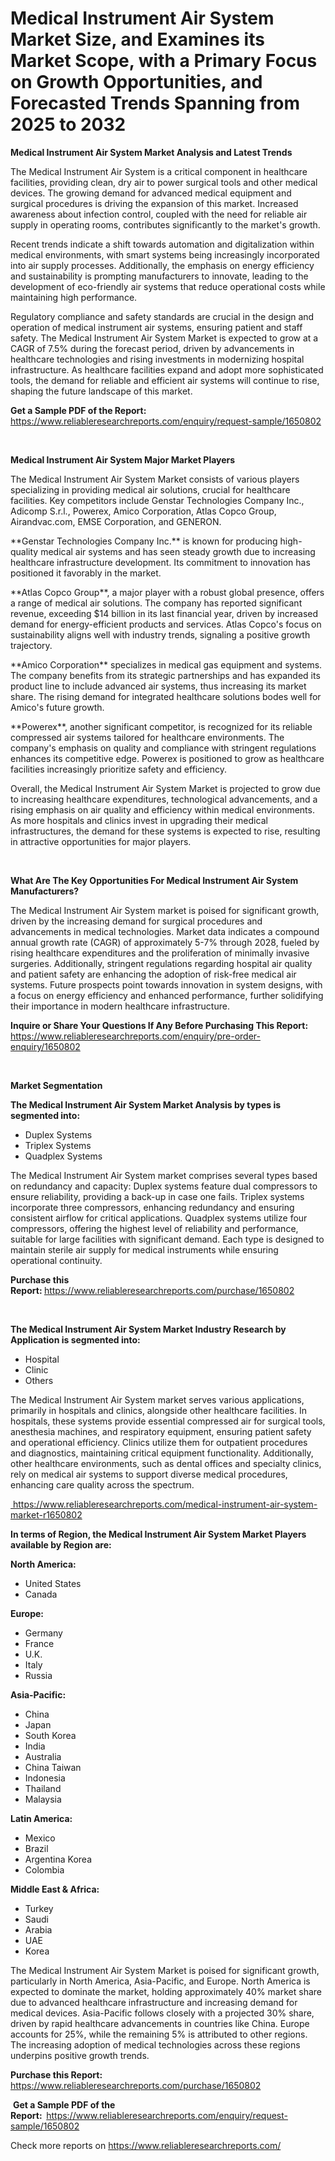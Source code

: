 <p><h1>Medical Instrument Air System Market Size, and Examines its Market Scope, with a Primary Focus on Growth Opportunities, and Forecasted Trends Spanning from 2025 to 2032</h1></p><p><strong>Medical Instrument Air System Market Analysis and Latest Trends</strong></p>
<p><p>The Medical Instrument Air System is a critical component in healthcare facilities, providing clean, dry air to power surgical tools and other medical devices. The growing demand for advanced medical equipment and surgical procedures is driving the expansion of this market. Increased awareness about infection control, coupled with the need for reliable air supply in operating rooms, contributes significantly to the market's growth.</p><p>Recent trends indicate a shift towards automation and digitalization within medical environments, with smart systems being increasingly incorporated into air supply processes. Additionally, the emphasis on energy efficiency and sustainability is prompting manufacturers to innovate, leading to the development of eco-friendly air systems that reduce operational costs while maintaining high performance.</p><p>Regulatory compliance and safety standards are crucial in the design and operation of medical instrument air systems, ensuring patient and staff safety. The Medical Instrument Air System Market is expected to grow at a CAGR of 7.5% during the forecast period, driven by advancements in healthcare technologies and rising investments in modernizing hospital infrastructure. As healthcare facilities expand and adopt more sophisticated tools, the demand for reliable and efficient air systems will continue to rise, shaping the future landscape of this market.</p></p>
<p><strong>Get a Sample PDF of the Report:&nbsp;</strong> <a href="https://www.reliableresearchreports.com/enquiry/request-sample/1650802?utm_campaign=3207&utm_medium=2&utm_source=Github&utm_content=ia&utm_term=23032025&utm_id=medical-instrument-air-system">https://www.reliableresearchreports.com/enquiry/request-sample/1650802</a></p>
<p>&nbsp;</p>
<p><strong>Medical Instrument Air System Major Market Players</strong></p>
<p><p>The Medical Instrument Air System Market consists of various players specializing in providing medical air solutions, crucial for healthcare facilities. Key competitors include Genstar Technologies Company Inc., Adicomp S.r.l., Powerex, Amico Corporation, Atlas Copco Group, Airandvac.com, EMSE Corporation, and GENERON.</p><p>**Genstar Technologies Company Inc.** is known for producing high-quality medical air systems and has seen steady growth due to increasing healthcare infrastructure development. Its commitment to innovation has positioned it favorably in the market.</p><p>**Atlas Copco Group**, a major player with a robust global presence, offers a range of medical air solutions. The company has reported significant revenue, exceeding $14 billion in its last financial year, driven by increased demand for energy-efficient products and services. Atlas Copco's focus on sustainability aligns well with industry trends, signaling a positive growth trajectory.</p><p>**Amico Corporation** specializes in medical gas equipment and systems. The company benefits from its strategic partnerships and has expanded its product line to include advanced air systems, thus increasing its market share. The rising demand for integrated healthcare solutions bodes well for Amico's future growth.</p><p>**Powerex**, another significant competitor, is recognized for its reliable compressed air systems tailored for healthcare environments. The company's emphasis on quality and compliance with stringent regulations enhances its competitive edge. Powerex is positioned to grow as healthcare facilities increasingly prioritize safety and efficiency.</p><p>Overall, the Medical Instrument Air System Market is projected to grow due to increasing healthcare expenditures, technological advancements, and a rising emphasis on air quality and efficiency within medical environments. As more hospitals and clinics invest in upgrading their medical infrastructures, the demand for these systems is expected to rise, resulting in attractive opportunities for major players.</p></p>
<p>&nbsp;</p>
<p><strong>What Are The Key Opportunities For Medical Instrument Air System Manufacturers?</strong></p>
<p><p>The Medical Instrument Air System market is poised for significant growth, driven by the increasing demand for surgical procedures and advancements in medical technologies. Market data indicates a compound annual growth rate (CAGR) of approximately 5-7% through 2028, fueled by rising healthcare expenditures and the proliferation of minimally invasive surgeries. Additionally, stringent regulations regarding hospital air quality and patient safety are enhancing the adoption of risk-free medical air systems. Future prospects point towards innovation in system designs, with a focus on energy efficiency and enhanced performance, further solidifying their importance in modern healthcare infrastructure.</p></p>
<p><strong>Inquire or Share Your Questions If Any Before Purchasing This Report:</strong> <a href="https://www.reliableresearchreports.com/enquiry/pre-order-enquiry/1650802?utm_campaign=3207&utm_medium=2&utm_source=Github&utm_content=ia&utm_term=23032025&utm_id=medical-instrument-air-system">https://www.reliableresearchreports.com/enquiry/pre-order-enquiry/1650802</a></p>
<p>&nbsp;</p>
<p><strong>Market Segmentation</strong></p>
<p><strong>The Medical Instrument Air System Market Analysis by types is segmented into:</strong></p>
<p><ul><li>Duplex Systems</li><li>Triplex Systems</li><li>Quadplex Systems</li></ul></p>
<p><p>The Medical Instrument Air System market comprises several types based on redundancy and capacity: Duplex systems feature dual compressors to ensure reliability, providing a back-up in case one fails. Triplex systems incorporate three compressors, enhancing redundancy and ensuring consistent airflow for critical applications. Quadplex systems utilize four compressors, offering the highest level of reliability and performance, suitable for large facilities with significant demand. Each type is designed to maintain sterile air supply for medical instruments while ensuring operational continuity.</p></p>
<p><strong>Purchase this Report:&nbsp;</strong><a href="https://www.reliableresearchreports.com/purchase/1650802?utm_campaign=3207&utm_medium=2&utm_source=Github&utm_content=ia&utm_term=23032025&utm_id=medical-instrument-air-system">https://www.reliableresearchreports.com/purchase/1650802</a></p>
<p>&nbsp;</p>
<p><strong>The Medical Instrument Air System Market Industry Research by Application is segmented into:</strong></p>
<p><ul><li>Hospital</li><li>Clinic</li><li>Others</li></ul></p>
<p><p>The Medical Instrument Air System market serves various applications, primarily in hospitals and clinics, alongside other healthcare facilities. In hospitals, these systems provide essential compressed air for surgical tools, anesthesia machines, and respiratory equipment, ensuring patient safety and operational efficiency. Clinics utilize them for outpatient procedures and diagnostics, maintaining critical equipment functionality. Additionally, other healthcare environments, such as dental offices and specialty clinics, rely on medical air systems to support diverse medical procedures, enhancing care quality across the spectrum.</p></p>
<p><a href="https://www.reliableresearchreports.com/medical-instrument-air-system-market-r1650802?utm_campaign=3207&utm_medium=2&utm_source=Github&utm_content=ia&utm_term=23032025&utm_id=medical-instrument-air-system">&nbsp;https://www.reliableresearchreports.com/medical-instrument-air-system-market-r1650802</a></p>
<p><strong>In terms of Region, the Medical Instrument Air System Market Players available by Region are:</strong></p>
<p>
    <p> <strong> North America: </strong>
        <ul>
            <li>United States</li>
            <li>Canada</li>
        </ul>
        </p> 
    <p> <strong> Europe: </strong>
        <ul>
            <li>Germany</li>
            <li>France</li>
            <li>U.K.</li>
            <li>Italy</li>
            <li>Russia</li>
        </ul>
        </p> 
    <p> <strong> Asia-Pacific: </strong>
        <ul>
            <li>China</li>
            <li>Japan</li>
            <li>South Korea</li>
            <li>India</li>
            <li>Australia</li>
            <li>China Taiwan</li>
            <li>Indonesia</li>
            <li>Thailand</li>
            <li>Malaysia</li>
        </ul>
        </p> 
    <p> <strong> Latin America: </strong>
        <ul>
            <li>Mexico</li>
            <li>Brazil</li>
            <li>Argentina Korea</li>
            <li>Colombia</li>
        </ul>
        </p> 
    <p> <strong> Middle East & Africa: </strong>
        <ul>
            <li>Turkey</li>
            <li>Saudi</li>
            <li>Arabia</li>
            <li>UAE</li>
            <li>Korea</li>
        </ul>
    </p>
    </p>
<p><p>The Medical Instrument Air System Market is poised for significant growth, particularly in North America, Asia-Pacific, and Europe. North America is expected to dominate the market, holding approximately 40% market share due to advanced healthcare infrastructure and increasing demand for medical devices. Asia-Pacific follows closely with a projected 30% share, driven by rapid healthcare advancements in countries like China. Europe accounts for 25%, while the remaining 5% is attributed to other regions. The increasing adoption of medical technologies across these regions underpins positive growth trends.</p></p>
<p><strong>Purchase this Report: </strong><a href="https://www.reliableresearchreports.com/purchase/1650802?utm_campaign=3207&utm_medium=2&utm_source=Github&utm_content=ia&utm_term=23032025&utm_id=medical-instrument-air-system">https://www.reliableresearchreports.com/purchase/1650802</a></p>
<p>&nbsp;<strong>Get a Sample PDF of the Report:&nbsp;&nbsp;</strong><a href="https://www.reliableresearchreports.com/enquiry/request-sample/1650802?utm_campaign=3207&utm_medium=2&utm_source=Github&utm_content=ia&utm_term=23032025&utm_id=medical-instrument-air-system">https://www.reliableresearchreports.com/enquiry/request-sample/1650802</a></p>
<p><strong></strong></p>
<p>Check more reports on <a href="https://www.reliableresearchreports.com/?utm_campaign=3207&utm_medium=2&utm_source=Github&utm_content=ia&utm_term=23032025&utm_id=medical-instrument-air-system">https://www.reliableresearchreports.com/</a></p>